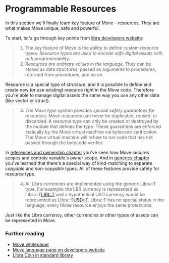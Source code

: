 # Programmable Resources

In this section we'll finally learn key feature of Move - resources. They are what makes Move unique, safe and powerful.

To start, let's go through key points from [libra developers website](https://developers.libra.org/docs/move-overview#move-has-first-class-resources):

> 1. The key feature of Move is the ability to define custom resource types. *Resource types are used to encode safe digital assets with rich programmability*.
> 2. *Resources are ordinary values in the language*. They can be stored as data structures, passed as arguments to procedures, returned from procedures, and so on.

Resource is a special type of *structure*, and it is possible to define and create new (or use existing) resource right in the Move code. Therefore you're able to manage digital assets the same way you use any other data (like vector or struct).

> 3. *The Move type system provides special safety guarantees for resources*. Move resources can never be duplicated, reused, or discarded. A resource type can only be created or destroyed by the module that defines the type. These guarantees are enforced statically by the Move virtual machine via bytecode verification. The Move virtual machine will refuse to run code that has not passed through the bytecode verifier.

In [references and ownership chapter](/ownership.md) you've seen how Move secures scopes and controls variable's owner scope. And in [generics chapter](/generics.md) you've learned that there's a special way of kind-matching to separate *copyable* and *non-copyable* types. All of these features provide safety for resource type.

> 4. All Libra currencies are implemented using the generic Libra::T type. For example: the LBR currency is represented as Libra::T<LBR::T> and a hypothetical USD currency would be represented as Libra::T<USD::T>. Libra::T has no special status in the language; every Move resource enjoys the same protections.

Just like the Libra currency, other currencies or other types of assets can be represented in Move.

### Further reading

- [Move whitepaper](https://developers.libra.org/docs/move-paper)
- [Move language page on developers website](https://developers.libra.org/docs/crates/move-language)
- [Libra Coin in standard library](https://github.com/libra/libra/blob/master/language/stdlib/modules/LBR.move)
